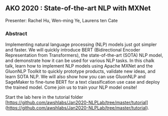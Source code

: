 ## AKO 2020 : State-of-the-art NLP with MXNet

Presenter: Rachel Hu, Wen-ming Ye, Laurens ten Cate


### Abstract 

Implementing natural language processing (NLP) models just got simpler and faster. We will quickly introduce BERT (Bidirectional Encoder Representation from Transformers), the state-of-the-art (SOTA) NLP model, and demonstrate how it can be used for various NLP tasks. In this chalk talk, learn how to implement NLP models using Apache MXNet and the GluonNLP Toolkit to quickly prototype products, validate new ideas, and learn SOTA NLP. We will also show how you can use GluonNLP and SageMaker to fine-tune BERT for a text classification use case and deploy the trained model. Come join us to train your NLP model onsite!

Start the lab here in the tutorial folder [https://github.com/awshlabs/Jan2020-NLPLab/tree/master/tutorial] (https://github.com/awshlabs/Jan2020-NLPLab/tree/master/tutorial).
